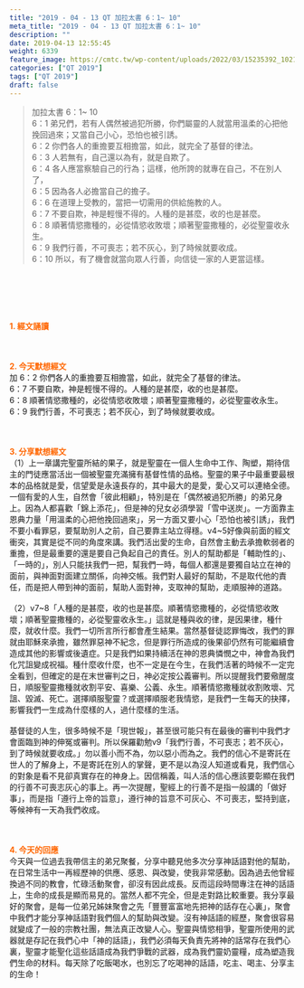 ```yaml
---
title: "2019 - 04 - 13 QT 加拉太書 6：1~ 10"
meta_title: "2019 - 04 - 13 QT 加拉太書 6：1~ 10"
description: ""
date: 2019-04-13 12:55:45
weight: 6339
feature_image: https://cmtc.tw/wp-content/uploads/2022/03/15235392_10211799862337740_180693556567566654_o-1.webp
categories: ["QT 2019"]
tags: ["QT 2019"]
draft: false
---
```


<blockquote>加拉太書 6：1~ 10<br />
6：1 弟兄們，若有人偶然被過犯所勝，你們屬靈的人就當用溫柔的心把他挽回過來；又當自己小心，恐怕也被引誘。<br />
6：2 你們各人的重擔要互相擔當，如此，就完全了基督的律法。<br />
6：3 人若無有，自己還以為有，就是自欺了。<br />
6：4 各人應當察驗自己的行為；這樣，他所誇的就專在自己，不在別人了，<br />
6：5 因為各人必擔當自己的擔子。<br />
6：6 在道理上受教的，當把一切需用的供給施教的人。<br />
6：7 不要自欺，神是輕慢不得的。人種的是甚麼，收的也是甚麼。<br />
6：8 順著情慾撒種的，必從情慾收敗壞；順著聖靈撒種的，必從聖靈收永生。<br />
6：9 我們行善，不可喪志；若不灰心，到了時候就要收成。<br />
6：10 所以，有了機會就當向眾人行善，向信徒一家的人更當這樣。</blockquote><br />
&nbsp;<br />
<br />
&nbsp;<br />
<br />
<span style="color: #ff6600;"><strong>1. </strong><strong>經文誦讀</strong></span><br />
<br />
<span style="color: #ff6600;"><strong> </strong></span><br />
<br />
<span style="color: #ff6600;"><strong>2. 今天默想</strong><strong>經文<br />
</strong></span>加 6：2 你們各人的重擔要互相擔當，如此，就完全了基督的律法。<br />
6：7 不要自欺，神是輕慢不得的。人種的是甚麼，收的也是甚麼。<br />
6：8 順著情慾撒種的，必從情慾收敗壞；順著聖靈撒種的，必從聖靈收永生。<br />
6：9 我們行善，不可喪志；若不灰心，到了時候就要收成。<br />
<br />
&nbsp;<br />
<br />
<span style="color: #ff6600;"><strong>3. 分享默想經文<br />
</strong></span>（1）上一章講完聖靈所結的果子，就是聖靈在一個人生命中工作、陶塑，期待信主的門徒應當活出一個被聖靈充滿擁有基督性情的品格。聖靈的果子中最重要最根本的品格就是愛，信望愛是永遠長存的，其中最大的是愛，愛心又可以連絡全德。一個有愛的人生，自然會「彼此相顧」，特別是在「偶然被過犯所勝」的弟兄身上。因為人都喜歡「錦上添花」，但是神的兒女必須學習「雪中送炭」。一方面靠主恩典力量「用溫柔的心把他挽回過來」，另一方面又要小心「恐怕也被引誘」，我們不要小看罪惡，要幫助別人之前，自己要靠主站立得穩。v4~5好像與前面的經文衝突，其實是從不同的角度來講。我們活出愛的生命，自然會主動去承擔軟弱者的重擔，但是最重要的還是要自己負起自己的責任。別人的幫助都是「輔助性的」、「一時的」，別人只能扶我們一把，幫我們一時，每個人都還是要獨自站立在神的面前，與神面對面建立關係，向神交帳。我們對人最好的幫助，不是取代他的責任，而是把人帶到神的面前，幫助人面對神，支取神的幫助，走順服神的道路。<br />
<br />
（2）v7~8「人種的是甚麼，收的也是甚麼。順著情慾撒種的，必從情慾收敗壞；順著聖靈撒種的，必從聖靈收永生。」這就是種與收的律，是因果律，種什麼，就收什麼。我們一切所言所行都會產生結果。當然基督徒認罪悔改，我們的罪就由耶穌來承擔，雖然罪惡神不紀念，但是罪行所造成的後果卻仍然有可能繼續會造成其他的影響或後遺症。只是我們如果持續活在神的恩典憐憫之中，神會為我們化咒詛變成祝福。種什麼收什麼，也不一定是在今生，在我們活著的時候不一定完全看到，但確定的是在末世審判之日，神必定按公義審判。所以提醒我們要儆醒度日，順服聖靈撒種就收割平安、喜樂、公義、永生。順著情慾撒種就收割敗壞、咒詛、毀滅、死亡。選擇順服聖靈？或選擇順服老我情慾，是我們一生每天的抉擇，影響我們一生成為什麼樣的人，過什麼樣的生活。<br />
<br />
基督徒的人生，很多時候不是「現世報」，甚至很可能只有在最後的審判中我們才會面臨到神的伸冤或審判。所以保羅勸勉v9「我們行善，不可喪志；若不灰心，到了時候就要收成。」勿以善小而不為，勿以惡小而為之。我們的信心不是寄託在世人的了解身上，不是寄託在別人的掌聲，更不是以為沒人知道或看見，我們信心的對象是看不見卻真實存在的神身上。因信稱義，叫人活的信心應該要彰顯在我們的行善不可喪志灰心的事上。再一次提醒，聖經上的行善不是指一般講的「做好事」，而是指「遵行上帝的旨意」，遵行神的旨意不可灰心、不可喪志，堅持到底，等候神有一天為我們收成。<br />
<br />
&nbsp;<br />
<br />
<span style="color: #ff6600;"><strong>4. 今天的回應<br />
</strong></span>今天與一位過去我帶信主的弟兄聚餐，分享中聽見他多次分享神話語對他的幫助，在日常生活中一再經歷神的供應、感恩、與改變，使我非常感動。因為過去他曾經換過不同的教會，忙碌活動聚會，卻沒有因此成長。反而這段時間專注在神的話語上，生命的成長是顯而易見的。當然人都不完全，但是走對路比較重要。我分享最好的聚會，是每一位弟兄姊妹聚會之先「豐豐富富地先把神的話存在心裏」，聚會中我們才能分享神話語對我們個人的幫助與改變。沒有神話語的經歷，聚會很容易就變成了一般的宗教社團，無法真正改變人心。聖靈與情慾相爭，聖靈所使用的武器就是存記在我們心中「神的話語」，我們必須每天負責先將神的話常存在我們心裏，聖靈才能聖化這些話語成為我們爭戰的武器，成為我們靈奶靈糧，成為塑造我們生命的材料。每天除了吃飯喝水，也別忘了吃喝神的話語，吃主、喝主、分享主的生命！
        